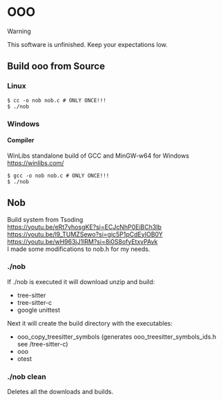 # OOO

> [!WARNING]
> This software is unfinished. Keep your expectations low.

## Build ooo from Source

### Linux

```console
$ cc -o nob nob.c # ONLY ONCE!!!
$ ./nob
```

### Windows 

#### Compiler
WinLibs standalone build of GCC and MinGW-w64 for Windows\
https://winlibs.com/

```console
$ gcc -o nob nob.c # ONLY ONCE!!!
$ ./nob
```

## Nob
Build system from Tsoding\
https://youtu.be/eRt7vhosgKE?si=ECJcNhP0EiBCh3Ib \
https://youtu.be/l9_TUMZSewo?si=gic5P1pCdEyIOB0Y \
https://youtu.be/wH963jJ1lRM?si=8i0S8ofyEtxvPAvk \
I made some modifications to nob.h for my needs.

### ./nob
If ./nob is executed it will download unzip and build:
- tree-sitter 
- tree-sitter-c 
- google unittest 

Next it will create the build directory with the executables:
+ ooo_copy_treesitter_symbols (generates ooo_treesitter_symbols_ids.h see /tree-sitter-c)
+ ooo
+ otest

### ./nob clean
Deletes all the downloads and builds.




